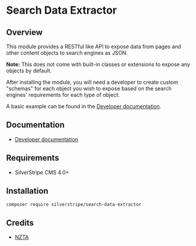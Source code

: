 # Search Data Extractor

## Overview

This module provides a RESTful like API to expose data from pages and other
content objects to search engines as JSON.

**Note:**
This does not come with built-in classes or extensions to expose any objects by
default.

After installing the module, you will need a developer to create custom
"schemas" for each object you wish to expose based on the search engines'
requirements for each type of object.

A basic example can be found in the [Developer documentation](docs/en/index.md).

## Documentation

* [Developer documentation](docs/en/index.md)

## Requirements

* SilverStripe CMS 4.0+

## Installation

```
composer require silverstripe/search-data-extractor
```

## Credits

* [NZTA](https://github.com/NZTA)
